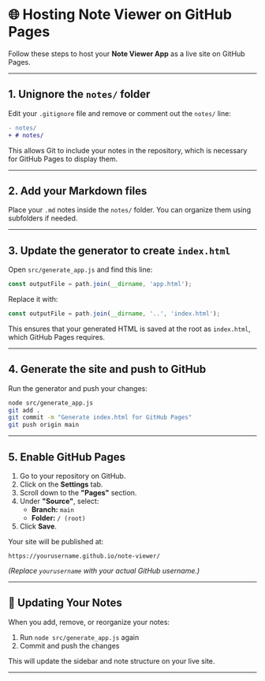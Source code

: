 # 🌐 Hosting Note Viewer on GitHub Pages

Follow these steps to host your **Note Viewer App** as a live site on GitHub Pages.

---

## 1. Unignore the `notes/` folder

Edit your `.gitignore` file and remove or comment out the `notes/` line:

```diff
- notes/
+ # notes/
```

This allows Git to include your notes in the repository, which is necessary for GitHub Pages to display them.

---

## 2. Add your Markdown files

Place your `.md` notes inside the `notes/` folder. You can organize them using subfolders if needed.

---

## 3. Update the generator to create `index.html`

Open `src/generate_app.js` and find this line:

```js
const outputFile = path.join(__dirname, 'app.html');
```

Replace it with:

```js
const outputFile = path.join(__dirname, '..', 'index.html');
```

This ensures that your generated HTML is saved at the root as `index.html`, which GitHub Pages requires.

---

## 4. Generate the site and push to GitHub

Run the generator and push your changes:

```bash
node src/generate_app.js
git add .
git commit -m "Generate index.html for GitHub Pages"
git push origin main
```

---

## 5. Enable GitHub Pages

1. Go to your repository on GitHub.
2. Click on the **Settings** tab.
3. Scroll down to the **"Pages"** section.
4. Under **"Source"**, select:
   - **Branch:** `main`
   - **Folder:** `/ (root)`
5. Click **Save**.

Your site will be published at:

```
https://yourusername.github.io/note-viewer/
```

*(Replace `yourusername` with your actual GitHub username.)*

---

## 🔁 Updating Your Notes

When you add, remove, or reorganize your notes:

1. Run `node src/generate_app.js` again  
2. Commit and push the changes

This will update the sidebar and note structure on your live site.

---
